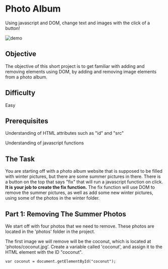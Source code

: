 # Photo Album
Using javascript and DOM, change text and images with the click of a button!

![demo](demo.gif)

## Objective
The objective of this short project is to get familiar with adding and removing elements using DOM, 
by adding and removing image elements from a photo album. 

## Difficulty
Easy

## Prerequisites
Understanding of HTML attributes such as "id" and "src"

Understanding of javascript functions

## The Task
You are starting off with a photo album website that is supposed to be filled with winter pictures, but there are some summer pictures in there. 
There is a button on the top that says "fix" that will run a javascript function on click. **It is your job to create the fix function.**
The fix function will use DOM to remove the summer pictures, as well as add some new winter pictures, using some of the photos in the winter folder.


## Part 1: Removing The Summer Photos
We start off with four photos that we need to remove. These photos are located in the 'photos' folder in the project.

The first image we will remove will be the coconut, which is located at 'photos/coconut.jpg'. Create a variable called 'coconut', and assign it to the HTML element with the ID "coconut".
```
var coconut = document.getElementById("coconut");
```

